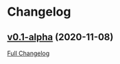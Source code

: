# Changelog

## [v0.1-alpha](https://github.com/RTBlanco/hero_index/tree/v0.1-Alpha) (2020-11-08)

[Full Changelog](https://github.com/RTBlanco/hero_index/compare/v0.1-beta...v0.1-Alpha)

